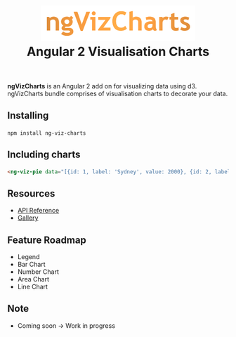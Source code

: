 <h1 align="center">
  <br>
  <img src="https://raw.githubusercontent.com/ajainvivek/ngVizCharts/master/logo.png" />
  <br>
  Angular 2 Visualisation Charts
  <br>
  <br>
</h1>

**ngVizCharts** is an Angular 2 add on for visualizing data using d3. ngVizCharts bundle comprises of visualisation charts to decorate your data.

## Installing

`npm install ng-viz-charts`

## Including charts

```html
<ng-viz-pie data="[{id: 1, label: 'Sydney', value: 2000}, {id: 2, label: 'Melbourne', value: 1000}]"></ng-viz-pie>
```

## Resources

* [API Reference]()
* [Gallery](https://ajainvivek.github.io/ngVizCharts/)

## Feature Roadmap

* Legend
* Bar Chart
* Number Chart
* Area Chart
* Line Chart

## Note

* Coming soon -> Work in progress 


